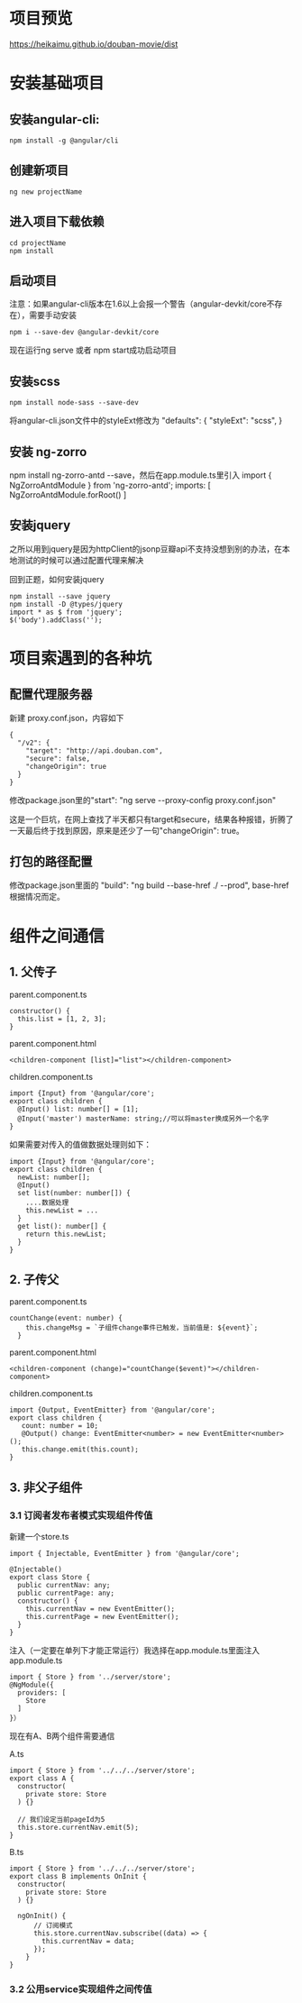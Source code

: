 # 项目预览

https://heikaimu.github.io/douban-movie/dist

# 安装基础项目

## 安装angular-cli:
```
npm install -g @angular/cli
```
## 创建新项目
```
ng new projectName
```
## 进入项目下载依赖
```
cd projectName
npm install
```
## 启动项目

注意：如果angular-cli版本在1.6以上会报一个警告（angular-devkit/core不存在），需要手动安装
```
npm i --save-dev @angular-devkit/core
```
现在运行ng serve 或者 npm start成功启动项目

## 安装scss
```
npm install node-sass --save-dev
```
将angular-cli.json文件中的styleExt修改为
"defaults": {
     "styleExt": "scss",
}

## 安装 ng-zorro

npm install ng-zorro-antd --save，然后在app.module.ts里引入
import { NgZorroAntdModule } from 'ng-zorro-antd';
imports: [ NgZorroAntdModule.forRoot() ]

## 安装jquery

之所以用到jquery是因为httpClient的jsonp豆瓣api不支持没想到别的办法，在本地测试的时候可以通过配置代理来解决

回到正题，如何安装jquery

```
npm install --save jquery
npm install -D @types/jquery
import * as $ from 'jquery';
$('body').addClass('');
```

# 项目索遇到的各种坑

## 配置代理服务器

新建 proxy.conf.json，内容如下
```
{
  "/v2": {
    "target": "http://api.douban.com",
    "secure": false,
    "changeOrigin": true
  }
}
```
修改package.json里的"start": "ng serve  --proxy-config proxy.conf.json"

这是一个巨坑，在网上查找了半天都只有target和secure，结果各种报错，折腾了一天最后终于找到原因，原来是还少了一句"changeOrigin": true。

## 打包的路径配置

修改package.json里面的 "build": "ng build --base-href ./ --prod", base-href根据情况而定。

# 组件之间通信

## 1. 父传子
parent.component.ts
```
constructor() {
  this.list = [1, 2, 3];
}
```
parent.component.html
```
<children-component [list]="list"></children-component>
```
children.component.ts
```
import {Input} from '@angular/core';
export class children {
  @Input() list: number[] = [1];
  @Input('master') masterName: string;//可以将master换成另外一个名字
}
```
如果需要对传入的值做数据处理则如下：
```
import {Input} from '@angular/core';
export class children {
  newList: number[];
  @Input()
  set list(number: number[]) {
    ....数据处理
    this.newList = ...
  }
  get list(): number[] {
    return this.newList;
  }
}
```

## 2. 子传父
parent.component.ts
```
countChange(event: number) {
    this.changeMsg = `子组件change事件已触发，当前值是: ${event}`;
  }
```
parent.component.html
```
<children-component (change)="countChange($event)"></children-component>
```
children.component.ts
```
import {Output, EventEmitter} from '@angular/core';
export class children {
   count: number = 10;
   @Output() change: EventEmitter<number> = new EventEmitter<number>();
   this.change.emit(this.count);
}
```

## 3. 非父子组件

### 3.1 订阅者发布者模式实现组件传值
新建一个store.ts
```
import { Injectable, EventEmitter } from '@angular/core';

@Injectable()
export class Store {
  public currentNav: any;
  public currentPage: any;
  constructor() {
    this.currentNav = new EventEmitter();
    this.currentPage = new EventEmitter();
  }
}
```
注入（一定要在单列下才能正常运行）我选择在app.module.ts里面注入
app.module.ts
```
import { Store } from '../server/store';
@NgModule({
  providers: [
    Store
  ]
}）
```
现在有A、B两个组件需要通信

A.ts
```
import { Store } from '../../../server/store';
export class A {
  constructor(
    private store: Store
  ) {}
  
  // 我们设定当前pageId为5
  this.store.currentNav.emit(5);
}
```
B.ts
```
import { Store } from '../../../server/store';
export class B implements OnInit {
  constructor(
    private store: Store
  ) {}
  
  ngOnInit() {
      // 订阅模式
      this.store.currentNav.subscribe((data) => {
        this.currentNav = data;
      });
    }
}
```

### 3.2 公用service实现组件之间传值
